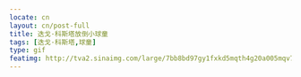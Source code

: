 ```yaml
---
locate: cn
layout: cn/post-full
title: 迭戈·科斯塔放倒小球童
tags: [迭戈·科斯塔,球童]
type: gif
featimg: http://tva2.sinaimg.com/large/7bb8bd97gy1fxkd5mqth4g20a005mqv7.gif
---
```

